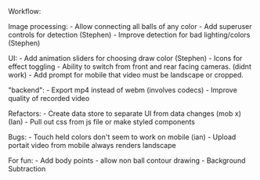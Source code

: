 Workflow: 

Image processing: 
	- Allow connecting all balls of any color
	- Add superuser controls for detection (Stephen)
	- Improve detection for bad lighting/colors (Stephen)

UI:
	- Add animation sliders for choosing draw color (Stephen)
	- Icons for effect toggling
	- Ability to switch from front and rear facing cameras. (didnt work)
	- Add prompt for mobile that video must be landscape or cropped.

"backend":
	- Export mp4 instead of webm (involves codecs)
	- Improve quality of recorded video

Refactors:
	- Create data store to separate UI from data changes (mob x) (Ian)
	- Pull out css from js file or make styled components 
	
Bugs:
	- Touch held colors don't seem to work on mobile (ian)
	- Upload portait video from mobile always renders landscape

For fun:
	- Add body points 
	- allow non ball contour drawing
	- Background Subtraction